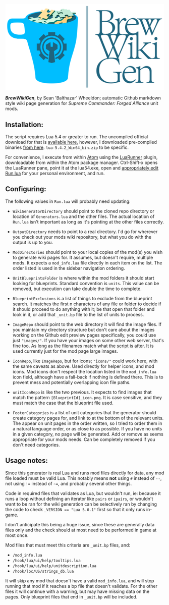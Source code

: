 ![BrewWikiGen logo](BrewWikiGen.png)

***BrewWikiGen***, by Sean 'Balthazar' Wheeldon; automatic Github markdown style
wiki page generation for *Supreme Commander: Forged Alliance* unit mods.

## Installation:
The script requires Lua 5.4 or greater to run. The uncompiled official download
for that is [available here](https://www.lua.org/download.html), however, I downloaded
pre-compiled binaries [from here](http://luabinaries.sourceforge.net/download.html).
`lua-5.4.2_Win64_bin.zip` to be specific.

For convenience, I execute from within [Atom](https://atom.io/) using the
[LuaRunner](https://github.com/shenfll/luarunner) plugin, downloadable from within
the Atom package manager. Ctrl-Shift-x opens the LuaRunner pane, point it at the
lua54.exe, open and [appropriately edit Run.lua](#Configuring) for your personal
environment, and run.

## Configuring:
The following values in `Run.lua` will probably need updating:

* `WikiGeneratorDirectory` should point to the cloned repo directory
or location of `Generators.lua` and the other files. The actual location of
`Run.lua` isn't important as long as it's pointing at the other files correctly.

* `OutputDirectory` needs to point to a real directory. I'd go for wherever you check
out your mods wiki repository, but what you do with the output is up to you.

* `ModDirectories` should point to your local copies of the mod(s) you wish to
generate wiki pages for. It assumes, but doesn't require, multiple mods. It
expects a `mod_info.lua` file directly in each item on the list. The order listed
is used in the sidebar navigation ordering.

* `UnitBlueprintsFolder` is where within the mod folders it should start looking
for blueprints. Standard convention is `units`. This value can be removed, but
execution can take double the time to complete.

* `BlueprintExclusions` is a list of things to exclude from the blueprint search.
It matches the first n characters of any file or folder to decide if it should
proceed to do anything with it; be that open that folder and look in it, or add
that `_unit.bp` file to the list of units to process.

* `ImageRepo` should point to the web directory it will find the image files. If
you maintain my directory structure but don't care about the images working on
the Github edit preview pages specifically, you could use just `"images/"`. If
you have your images on some other web server, that's fine too. As long as the
filenames match what the script is after. It is used currently just for the mod
page large images.

* `IconRepo`, like `ImageRepo`, but for icons; `"icons/"` could work here, with
the same caveats as above. Used directly for helper icons, and mod icons. Mod icons
don't respect the location listed in the `mod_info.lua` icon field, although have
a fall-back if nothing is defined there. This is to prevent mess and potentially
overlapping icon file paths.

* `unitIconRepo` is like the two previous. It expects to find images that match
the pattern `[BlueprintId]_icon.png`. It is case sensitive, and they must match
the case that the blueprint file used.

* `FooterCategories` is a list of unit categories that the generator should create
category pages for, and link to at the bottom of the relevant units. The appear
on unit pages in the order written, so I tried to order them in a natural language
order, or as close to as possible. If you have no units in a given category, no
page will be generated. Add or remove as seems appropriate for your mods needs.
Can be completely removed if you don't need categories.

## Usage notes:
Since this generator is real Lua and runs mod files directly for data, any mod
file loaded must be valid Lua. This notably means **not** using `#` instead of
`--`, not using `!=` instead of `~=`, and probably several other things.

Code in required files that validates as Lua, but wouldn't run, ie: because it
runs a loop without defining an iterator like `pairs` or `ipairs`, or wouldn't
want to be ran for the wiki generation can be selectively ran by changing the
code to check `_VERSION == "Lua 5.0.1"` first so that it only runs in-game.

I don't anticipate this being a huge issue, since these are generally data files
only and the check should at most need to be performed in game at most once.

Mod files that must meet this criteria are `_unit.bp` files, and:

*    `/mod_info.lua`
*    `/hook/lua/ui/help/tooltips.lua`
*    `/hook/lua/ui/help/unitdescription.lua`
*    `/hook/loc/US/strings_db.lua`

It will skip any mod that doesn't have a valid `mod_info.lua`, and will stop
running that mod if it reaches a bp file that doesn't validate. For the other
files it will continue with a warning, but may have missing data on the pages.
Only blueprint files that end in `_unit.bp` will be included.
